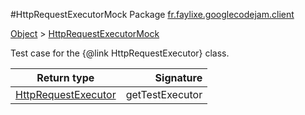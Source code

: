 #HttpRequestExecutorMock
Package [fr.faylixe.googlecodejam.client](nullfr/faylixe/googlecodejam/client)

[Object]() > [HttpRequestExecutorMock]()

Test case for the {@link HttpRequestExecutor} class.


Return type | Signature
--- | ---:
[HttpRequestExecutor]() | getTestExecutor
